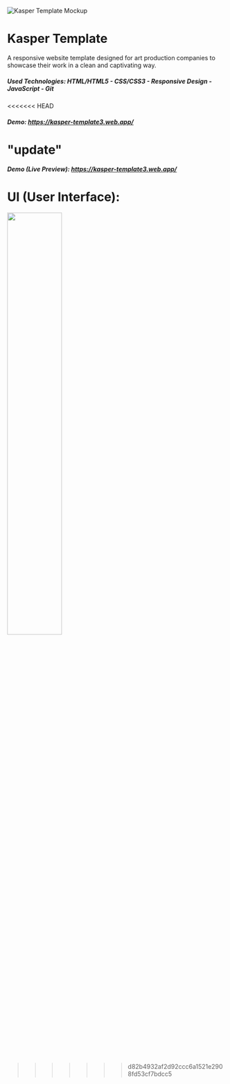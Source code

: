 ![Kasper Template Mockup](https://github.com/Ahmed-Maher77/Kasper_Template/assets/112467034/02642cc6-8f74-4502-993c-606482432549)

# Kasper Template
A responsive website template designed for art production companies to showcase their work in a clean and captivating way.

##### Used Technologies: HTML/HTML5 - CSS/CSS3 - Responsive Design - JavaScript - Git
<<<<<<< HEAD
##### Demo: https://kasper-template3.web.app/
"update"  
=======
##### Demo (Live Preview): https://kasper-template3.web.app/

# UI (User Interface):

<img src="https://github.com/Ahmed-Maher77/Kasper_Template/assets/112467034/46d051ba-d973-42da-8fce-00a4acb1813b" width="50%" />

>>>>>>> d82b4932af2d92ccc6a1521e2908fd53cf7bdcc5
